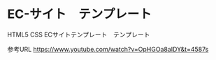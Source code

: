 # EC-サイト　テンプレート
HTML5 CSS ECサイトテンプレート　テンプレート


参考URL
https://www.youtube.com/watch?v=OpHGOa8aIDY&t=4587s
